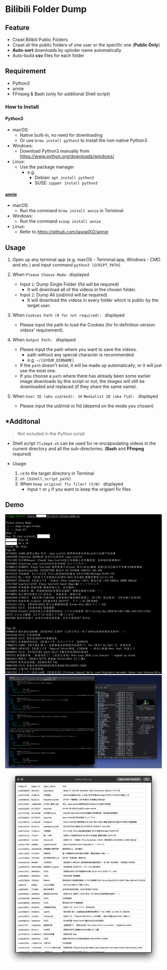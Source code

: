 # Bilibili Folder Dump

## Feature
- Crawl Bilibili Public Folders
- Crawl all the public folders of one user or the specific one (**Public Only**)
- **Auto-sort** downloads by uploder name automatically
- Auto-build **csv** files for each folder

## Requirement
- Python3
- annie
- FFmpeg & Bash (only for additional Shell script)

### How to Install
#### Python3
- macOS: 
	- Native built-in, no need for downloading
	- Or use `brew install python3` to install the non-native Python3
- Windows: 
	- Download Python3 manually from <https://www.python.org/downloads/windows/>
- Linux:
	- Use the package manager
		- e.g. 
			- Debian: `apt install python3`
			- SUSE: `zypper install python3`

#### [annie](https://github.com/iawia002/annie)
- macOS:
	- Run the command `brew install annie` in Teriminal
- Windows: 
	- Run the command `scoop install annie`
- Linux: 	
	- Refer to <https://github.com/iawia002/annie>

## Usage
1. Open up any terminal app (e.g. macOS - Teriminal.app, Windows - CMD and etc.) and input command `python3 [SCRIPT_PATH]`

2. When `Please Choose Mode:` displayed<br>
	- Input `1`: Dump Single Folder (fid will be required)
		- It will download all of the videos in the chosen folder. 
	- Input `2`: Dump All (uid/mid will be required)
		- It will download the videos in every folder which is public by the target user. 

3. When `Cookies Path (0 for not required): ` displayed<br>
	- Please input the path to load the Cookies (for hi-definition version videos' requirement).

4. When `Output Path: ` displayed<br>
	- Please input the path where you want to save the vidoes.
		- path without any special character is recommended
		- e.g. `~/[$YOUR_DIRNAME]`
	- If the `path` doesn't exist, it will be made up automatically, or it will just use the exist one.
	- If you choose a `path` where there has already been some earlier image downloads by this script or not, the images will still be downloaded and replaced (if they share the same name).

5. When `User ID (aka uid/mid): ` or `Medialist ID (aka fid): ` displayed<br> 
	- Please input the uid/mid or fid (depend on the mode you chosen)

## *Additonal
> Not included in the Python script

- Shell script `flv2mp4.sh` can be used for re-encapsulating videos in the current directory and all the sub-directories. (**Bash** and **FFmpeg** required)

- Usage:
	1. `cd` to the target directory in Terminal
	2. `sh [$shell_script_path]`
	3. When `Keep original flv files? (Y/N) ` displayed
		- Input `Y` or `y` if you want to keep the origianl flv files 

## Demo
![demo1_info_dump.jpg](media/demo1_info_dump.jpg)
![demo2_file_dump.jpg](media/demo2_file_dump.jpg)
![demo3_csv.jpg](media/demo3_csv.png)
 